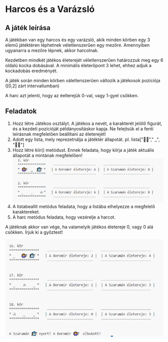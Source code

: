 # Harcos és a Varázsló

## A játék leírása

A játékban van egy harcos és egy varázsló, akik minden körben egy 3 elemű játéktéren léphetnek véletlenszerűen egy mezőre. 
Amennyiben ugyanarra a mezőre lépnek, akkor harcolnak. 

Kezdetben mindkét játékos életerejét véletlenszerűen határozzuk meg egy 6 oldalú kocka dobásával. A minimális életerőpont 3 lehet, ehhez adjuk a kockadobás eredményét. 

A játék során minden körben váletlenszerűen változik a játékosok pozíciója ([0,2] zárt intervallumban)

A harc azt jelenti, hogy az éelterejük 0-val, vagy 1-gyel csökken. 

## Feladatok

1. Hozz létre Játékos osztályt.  A játékos a nevét, a karakterét jelölő figurát, és a kezdeti pozícióját példányosításkor kapja. Ne felejtsük el a fenti leírásnak megfelelően beállítani az életerejét!
2. Adott egy lista, mely reprezetnálja a játéktér állapotát. pl. lista["🧙‍♂️"," _",  "🤷‍♂️"]
3. Hozz létre kiir() metódust. Ennek feladata, hogy kiírja a játék aktuális állapotát a mintának megfelelően!
   <img src="h_v_1.png" alt="">
4. A listabeallit metódus feladata, hogy a listába elhelyezze a megfelelő karaktereket. 
5. A harc metódus feladata, hogy vezérelje a harcot. 

A játéknak akkor van vége, ha valamelyik játékos életereje 0, vagy 0 alá csökken. Írjuk ki a győztest!

<img src="h_v_2.png" alt="">

